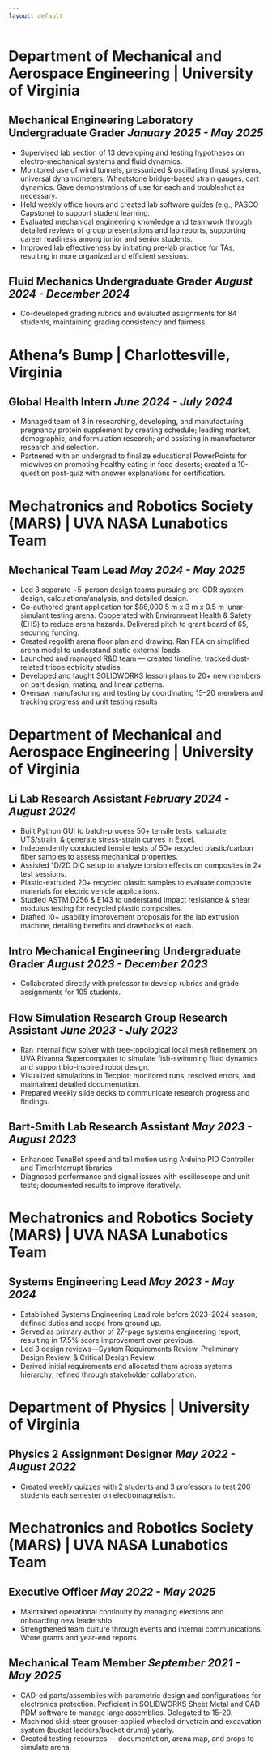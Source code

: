 ```yaml
---
layout: default
---
```

# Department of Mechanical and Aerospace Engineering | University of Virginia
## Mechanical Engineering Laboratory Undergraduate Grader	_January 2025 - May 2025_
- Supervised lab section of 13 developing and testing hypotheses on electro-mechanical systems and fluid dynamics. 
- Monitored use of wind tunnels, pressurized & oscillating thrust systems, universal dynamometers, Wheatstone bridge-based strain gauges, cart dynamics. Gave demonstrations of use for each and troubleshot as necessary.
- Held weekly office hours and created lab software guides (e.g., PASCO Capstone) to support student learning.
- Evaluated mechanical engineering knowledge and teamwork through detailed reviews of group presentations and lab reports, supporting career readiness among junior and senior students.
- Improved lab effectiveness by initiating pre-lab practice for TAs, resulting in more organized and efficient sessions.

## Fluid Mechanics Undergraduate Grader	_August 2024 - December 2024_
- Co-developed grading rubrics and evaluated assignments for 84 students, maintaining grading consistency and fairness.

# Athena’s Bump | Charlottesville, Virginia
## Global Health Intern	_June 2024 - July 2024_
- Managed team of 3 in researching, developing, and manufacturing pregnancy protein supplement by creating schedule; leading market, demographic, and formulation research; and assisting in manufacturer research and selection.
- Partnered with an undergrad to finalize educational PowerPoints for midwives on promoting healthy eating in food deserts; created a 10-question post-quiz with answer explanations for certification.

# Mechatronics and Robotics Society (MARS) | UVA NASA Lunabotics Team
## Mechanical Team Lead	_May 2024 - May 2025_
- Led 3 separate ~5-person design teams pursuing pre-CDR system design, calculations/analysis, and detailed design. 
- Co-authored grant application for $86,000 5 m x 3 m x 0.5 m lunar-simulant testing arena. Cooperated with Environment Health & Safety (EHS) to reduce arena hazards. Delivered pitch to grant board of 65, securing funding.
- Created regolith arena floor plan and drawing. Ran FEA on simplified arena model to understand static external loads.
- Launched and managed R&D team — created timeline, tracked dust-related triboelectricity studies.
- Developed and taught SOLIDWORKS lesson plans to 20+ new members on part design, mating, and linear patterns.
- Oversaw manufacturing and testing by coordinating 15–20 members and tracking progress and unit testing results

# Department of Mechanical and Aerospace Engineering | University of Virginia
## Li Lab Research Assistant	_February 2024 - August 2024_
- Built Python GUI to batch-process 50+ tensile tests, calculate UTS/strain, & generate stress-strain curves in Excel.
- Independently conducted tensile tests of 50+ recycled plastic/carbon fiber samples to assess mechanical properties.
- Assisted 1D/2D DIC setup to analyze torsion effects on composites in 2+ test sessions.
- Plastic-extruded 20+ recycled plastic samples to evaluate composite materials for electric vehicle applications.
- Studied ASTM D256 & E143 to understand impact resistance & shear modulus testing for recycled plastic composites.
- Drafted 10+ usability improvement proposals for the lab extrusion machine, detailing benefits and drawbacks of each.

## Intro Mechanical Engineering Undergraduate Grader	_August 2023 - December 2023_
- Collaborated directly with professor to develop rubrics and grade assignments for 105 students.

## Flow Simulation Research Group Research Assistant	_June 2023 - July 2023_
- Ran internal flow solver with tree-topological local mesh refinement on UVA Rivanna Supercomputer to simulate fish-swimming fluid dynamics and support bio-inspired robot design.
- Visualized simulations in Tecplot; monitored runs, resolved errors, and maintained detailed documentation.
- Prepared weekly slide decks to communicate research progress and findings.

## Bart-Smith Lab Research Assistant	_May 2023 - August 2023_
- Enhanced TunaBot speed and tail motion using Arduino PID Controller and TimerInterrupt libraries.
- Diagnosed performance and signal issues with oscilloscope and unit tests; documented results to improve iteratively.

# Mechatronics and Robotics Society (MARS) | UVA NASA Lunabotics Team
## Systems Engineering Lead	_May 2023 - May 2024_
- Established Systems Engineering Lead role before 2023–2024 season; defined duties and scope from ground up.
- Served as primary author of 27-page systems engineering report, resulting in 17.5% score improvement over previous.
- Led 3 design reviews—System Requirements Review, Preliminary Design Review, & Critical Design Review.
- Derived initial requirements and allocated them across systems hierarchy; refined through stakeholder collaboration.

# Department of Physics |	University of Virginia
## Physics 2 Assignment Designer	_May 2022 - August 2022_
- Created weekly quizzes with 2 students and 3 professors to test 200 students each semester on electromagnetism.

# Mechatronics and Robotics Society (MARS) | UVA NASA Lunabotics Team
## Executive Officer	_May 2022 - May 2025_
- Maintained operational continuity by managing elections and onboarding new leadership.
- Strengthened team culture through events and internal communications. Wrote grants and year-end reports.
  
## Mechanical Team Member	_September 2021 - May 2025_
- CAD-ed parts/assemblies with parametric design and configurations for electronics protection. Proficient in  SOLIDWORKS Sheet Metal and CAD PDM software to manage large assemblies. Delegated to 15-20.
- Machined skid-steer grouser-applied wheeled drivetrain and excavation system (bucket ladders/bucket drums) yearly.
- Created testing resources — documentation, arena map, and props to simulate arena.
